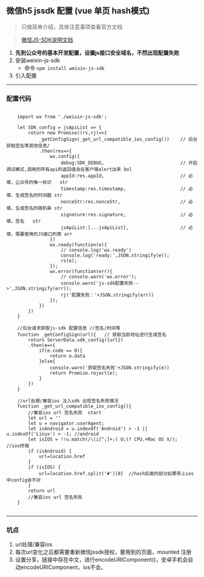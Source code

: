 ## 微信h5 jssdk 配置 (vue 单页 hash模式)

> 只做简单介绍，具体注意事项查看官方文档   

> [微信JS-SDK说明文档](https://mp.weixin.qq.com/wiki?t=resource/res_main&id=mp1421141115)

1. **先到公众号的基本开发配置，设置js接口安全域名，不然出现配置失败**   
2. 安装weixin-js-sdk 
    * 命令 `npm install weixin-js-sdk`
3. 引入配置

---

### 配置代码

```

    import wx from './weixin-js-sdk';

    let SDK_config = jsApiList => {
        return new Promise((rs,rj)=>{
            _getConfigSign(_get_url_compatible_ios_config())    // 后台获取签名等其他信息/
            .then(res=>{
                wx.config({
                    debug:SDK_DEBUG,                            // 开启调试模式,调用的所有api的返回值会在客户端alert出来 bol
                    appId:res.appId,                            // 必填，公众号的唯一标识   str
                    timestamp:res.timestamp,                    // 必填，生成签名的时间戳 str
                    nonceStr:res.nonceStr,                      // 必填，生成签名的随机串 str
                    signature:res.signature,                    // 必填，签名   str
                    jsApiList:[...jsApiList],                   // 必填，需要使用的JS接口列表 arr
                })
                wx.ready(function(e){                       
                    // console.log('wx.ready')
                    console.log('ready:',JSON.stringify(e));
                    rs(e);
                });
                wx.error(function(err){
                    // console.warn('wx.error');
                    console.warn('js-sdk配置失败-->',JSON.stringify(err));
                    rj('配置失败：'+JSON.stringify(err))
                });
            })
        })
    }

    //后台请求获取js-sdk 配置信息 //签名/时间等
    function _getConfigSign(url){   // 获取当前地址进行生成签名
        return ServerData.sdk_config({url})
        .then(e=>{
            if(e.code == 0){
                return e.data
            }else{
                console.warn('获取签名失败'+JSON.stringify(e))
                return Promise.reject(e);
            }
        })
    }

    //url处理/兼容ios 注入sdk 出现签名失败情况
    function _get_url_compatible_ios_config(){
        //兼容ios url 签名失败  start
        let url = ''
        let u = navigator.userAgent;
        let isAndroid = u.indexOf('Android') > -1 || u.indexOf('Linux') > -1; //android
        let isIOS = !!u.match(/\(i[^;]+;( U;)? CPU.+Mac OS X/);               //ios终端
        if (isAndroid) {
            url=location.href
        }
        if (isIOS) {
            url=location.href.split('#')[0]  //hash后面的部分如果带上ios中config会不对
        }
        return url
        //兼容ios url 签名失败  
    }
    
```
--- 
### 坑点

1. url处理/兼容ios
2. 每次url变化之后都需要重新微信jssdk授权，要用到的页面，mounted 注册
3. 设置分享，链接中存在中文，进行encodeURIComponent()，安卓手机会自动encodeURIComponent，ios不会。 


